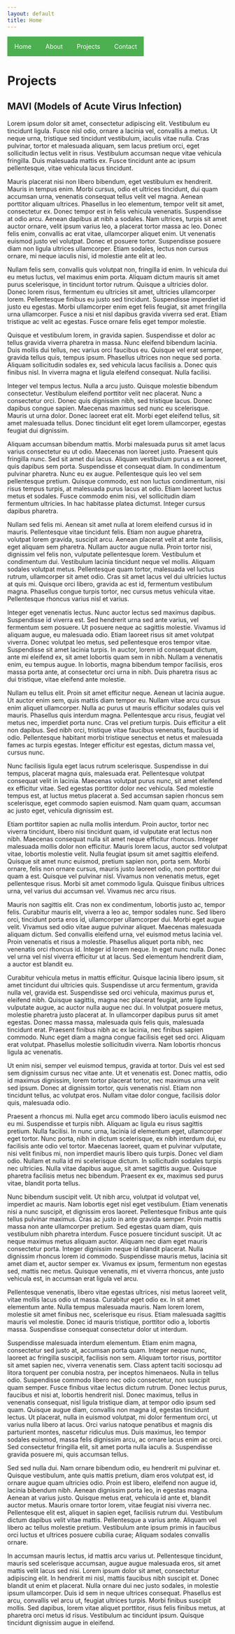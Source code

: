 ```yaml
---
layout: default
title: Home
---
```


<nav>
    <ul style="list-style-type:none; margin:0; padding:0; overflow:hidden;">
        <li style="float:left;"><a href="/" style="display:block; color:white; text-align:center; padding:14px 16px; text-decoration:none; background-color:#4CAF50;">Home</a></li>
        <li style="float:left;"><a href="/about/" style="display:block; color:white; text-align:center; padding:14px 16px; text-decoration:none; background-color:#4CAF50;">About</a></li>
        <li style="float:left;"><a href="/projects/" style="display:block; color:white; text-align:center; padding:14px 16px; text-decoration:none; background-color:#4CAF50;">Projects</a></li>
        <li style="float:left;"><a href="/contact/" style="display:block; color:white; text-align:center; padding:14px 16px; text-decoration:none; background-color:#4CAF50;">Contact</a></li>
    </ul>
</nav>



# Projects
## MAVI (Models of Acute Virus Infection)

Lorem ipsum dolor sit amet, consectetur adipiscing elit. Vestibulum eu tincidunt ligula. Fusce nisl odio, ornare a lacinia vel, convallis a metus. Ut neque urna, tristique sed tincidunt vestibulum, iaculis vitae nulla. Cras pulvinar, tortor et malesuada aliquam, sem lacus pretium orci, eget sollicitudin lectus velit in risus. Vestibulum accumsan neque vitae vehicula fringilla. Duis malesuada mattis ex. Fusce tincidunt ante ac ipsum pellentesque, vitae vehicula lacus tincidunt.

Mauris placerat nisi non libero bibendum, eget vestibulum ex hendrerit. Mauris in tempus enim. Morbi cursus, odio et ultrices tincidunt, dui quam accumsan urna, venenatis consequat tellus velit vel magna. Aenean porttitor aliquam ultrices. Phasellus in leo elementum, tempor velit sit amet, consectetur ex. Donec tempor est in felis vehicula venenatis. Suspendisse at odio arcu. Aenean dapibus at nibh a sodales. Nam ultrices, turpis sit amet auctor ornare, velit ipsum varius leo, a placerat tortor massa ac leo. Donec felis enim, convallis ac erat vitae, ullamcorper aliquet enim. Ut venenatis euismod justo vel volutpat. Donec et posuere tortor. Suspendisse posuere diam non ligula ultrices ullamcorper. Etiam sodales, lectus non cursus ornare, mi neque iaculis nisi, id molestie ante elit at leo.

Nullam felis sem, convallis quis volutpat non, fringilla id enim. In vehicula dui eu metus luctus, vel maximus enim porta. Aliquam dictum mauris sit amet purus scelerisque, in tincidunt tortor rutrum. Quisque a ultricies dolor. Donec lorem risus, fermentum eu ultricies sit amet, ultricies ullamcorper lorem. Pellentesque finibus eu justo sed tincidunt. Suspendisse imperdiet id justo eu egestas. Morbi ullamcorper enim eget felis feugiat, sit amet fringilla urna ullamcorper. Fusce a nisi et nisl dapibus gravida viverra sed erat. Etiam tristique ac velit ac egestas. Fusce ornare felis eget tempor molestie.

Quisque et vestibulum lorem, in gravida sapien. Suspendisse et dolor ac tellus gravida viverra pharetra in massa. Nunc eleifend bibendum lacinia. Duis mollis dui tellus, nec varius orci faucibus eu. Quisque vel erat semper, gravida tellus quis, tempus ipsum. Phasellus ultrices non neque sed porta. Aliquam sollicitudin sodales ex, sed vehicula lacus facilisis a. Donec quis finibus nisl. In viverra magna et ligula eleifend consequat. Nulla facilisi.

Integer vel tempus lectus. Nulla a arcu justo. Quisque molestie bibendum consectetur. Vestibulum eleifend porttitor velit nec placerat. Nunc a consectetur orci. Donec quis dignissim nibh, sed tristique lacus. Donec dapibus congue sapien. Maecenas maximus sed nunc eu scelerisque. Mauris ut urna dolor. Donec laoreet erat elit. Morbi eget eleifend tellus, sit amet malesuada tellus. Donec tincidunt elit eget lorem ullamcorper, egestas feugiat dui dignissim.

Aliquam accumsan bibendum mattis. Morbi malesuada purus sit amet lacus varius consectetur eu ut odio. Maecenas non laoreet justo. Praesent quis fringilla nunc. Sed sit amet dui lacus. Aliquam vestibulum purus a ex laoreet, quis dapibus sem porta. Suspendisse et consequat diam. In condimentum pulvinar pharetra. Nunc eu ex augue. Pellentesque quis leo vel sem pellentesque pretium. Quisque commodo, est non luctus condimentum, nisi risus tempus turpis, at malesuada purus lacus at odio. Etiam laoreet luctus metus et sodales. Fusce commodo enim nisi, vel sollicitudin diam fermentum ultricies. In hac habitasse platea dictumst. Integer cursus dapibus pharetra.

Nullam sed felis mi. Aenean sit amet nulla at lorem eleifend cursus id in mauris. Pellentesque vitae tincidunt felis. Etiam non augue pharetra, volutpat lorem gravida, suscipit arcu. Aenean placerat velit at ante facilisis, eget aliquam sem pharetra. Nullam auctor augue nulla. Proin tortor nisi, dignissim vel felis non, vulputate pellentesque lorem. Vestibulum et condimentum dui. Vestibulum lacinia tincidunt neque vel mollis. Aliquam sodales volutpat metus. Pellentesque quam tortor, malesuada vel luctus rutrum, ullamcorper sit amet odio. Cras sit amet lacus vel dui ultricies luctus at quis mi. Quisque orci libero, gravida ac est id, fermentum vestibulum magna. Phasellus congue turpis tortor, nec cursus metus vehicula vitae. Pellentesque rhoncus varius nisl et varius.

Integer eget venenatis lectus. Nunc auctor lectus sed maximus dapibus. Suspendisse id viverra est. Sed hendrerit urna sed ante varius, vel fermentum sem posuere. Ut posuere neque ac sagittis molestie. Vivamus id aliquam augue, eu malesuada odio. Etiam laoreet risus sit amet volutpat viverra. Donec volutpat leo metus, sed pellentesque eros tempor vitae. Suspendisse sit amet lacinia turpis. In auctor, lorem id consequat dictum, ante mi eleifend ex, sit amet lobortis quam sem in nibh. Nullam a venenatis enim, eu tempus augue. In lobortis, magna bibendum tempor facilisis, eros massa porta ante, at consectetur orci urna in nibh. Duis pharetra risus ac dui tristique, vitae eleifend ante molestie.

Nullam eu tellus elit. Proin sit amet efficitur neque. Aenean ut lacinia augue. Ut auctor enim sem, quis mattis diam tempor eu. Nullam vitae arcu cursus enim aliquet ullamcorper. Nulla ac purus ut mauris efficitur sodales quis vel mauris. Phasellus quis interdum magna. Pellentesque arcu risus, feugiat vel metus nec, imperdiet porta nunc. Cras vel pretium turpis. Duis efficitur a elit non dapibus. Sed nibh orci, tristique vitae faucibus venenatis, faucibus id odio. Pellentesque habitant morbi tristique senectus et netus et malesuada fames ac turpis egestas. Integer efficitur est egestas, dictum massa vel, cursus nunc.

Nunc facilisis ligula eget lacus rutrum scelerisque. Suspendisse in dui tempus, placerat magna quis, malesuada erat. Pellentesque volutpat consequat velit in lacinia. Maecenas volutpat purus nunc, sit amet eleifend ex efficitur vitae. Sed egestas porttitor dolor nec vehicula. Sed molestie tempus est, at luctus metus placerat a. Sed accumsan sapien rhoncus sem scelerisque, eget commodo sapien euismod. Nam quam quam, accumsan ac justo eget, vehicula dignissim est.

Etiam porttitor sapien ac nulla mollis interdum. Proin auctor, tortor nec viverra tincidunt, libero nisi tincidunt quam, id vulputate erat lectus non nibh. Maecenas consequat nulla sit amet neque efficitur rhoncus. Integer malesuada mollis dolor non efficitur. Mauris lorem lacus, auctor sed volutpat vitae, lobortis molestie velit. Nulla feugiat ipsum sit amet sagittis eleifend. Quisque sit amet nunc euismod, pretium sapien non, porta sem. Morbi ornare, felis non ornare cursus, mauris justo laoreet odio, non porttitor dui quam a est. Quisque vel pulvinar nisl. Vivamus non venenatis metus, eget pellentesque risus. Morbi sit amet commodo ligula. Quisque finibus ultrices urna, vel varius dui accumsan vel. Vivamus nec arcu risus.

Mauris non sagittis elit. Cras non ex condimentum, lobortis justo ac, tempor felis. Curabitur mauris elit, viverra a leo ac, tempor sodales nunc. Sed libero orci, tincidunt porta eros id, ullamcorper ullamcorper dui. Morbi eget augue velit. Vivamus sed odio vitae augue pulvinar aliquet. Maecenas malesuada aliquam dictum. Sed convallis eleifend urna, vel euismod metus lacinia vel. Proin venenatis et risus a molestie. Phasellus aliquet porta nibh, nec venenatis orci rhoncus id. Integer id lorem neque. In eget nunc nulla. Donec vel urna vel nisl viverra efficitur ut at lacus. Sed elementum hendrerit diam, a auctor est blandit eu.

Curabitur vehicula metus in mattis efficitur. Quisque lacinia libero ipsum, sit amet tincidunt dui ultricies quis. Suspendisse ut arcu fermentum, gravida nulla vel, gravida est. Suspendisse sed orci vehicula, maximus purus et, eleifend nibh. Quisque sagittis, magna nec placerat feugiat, ante ligula vulputate augue, ac auctor nulla augue nec dui. In volutpat posuere metus, molestie pharetra justo placerat at. In ullamcorper dapibus purus sit amet egestas. Donec massa massa, malesuada quis felis quis, malesuada tincidunt erat. Praesent finibus nibh ac ex lacinia, nec finibus sapien commodo. Nunc eget diam a magna congue facilisis eget sed orci. Aliquam erat volutpat. Phasellus molestie sollicitudin viverra. Nam lobortis rhoncus ligula ac venenatis.

Ut enim nisi, semper vel euismod tempus, gravida at tortor. Duis vel est sed sem dignissim cursus nec vitae ante. Ut et venenatis est. Donec mattis, odio id maximus dignissim, lorem tortor placerat tortor, nec maximus urna velit sed ipsum. Donec at dignissim tortor, quis venenatis nisl. Etiam non tincidunt tellus, ac volutpat eros. Nullam vitae dolor congue, facilisis dolor quis, malesuada odio.

Praesent a rhoncus mi. Nulla eget arcu commodo libero iaculis euismod nec eu mi. Suspendisse et turpis nibh. Aliquam ac ligula eu risus sagittis pretium. Nulla facilisi. In nunc urna, lacinia id elementum eget, ullamcorper eget tortor. Nunc porta, nibh in dictum scelerisque, ex nibh interdum dui, eu facilisis ante odio vel tortor. Maecenas laoreet, quam et pulvinar vulputate, nisi velit finibus mi, non imperdiet mauris libero quis turpis. Donec vel diam odio. Nullam et nulla id mi scelerisque dictum. In sollicitudin sodales turpis nec ultricies. Nulla vitae dapibus augue, sit amet sagittis augue. Quisque pharetra facilisis metus nec bibendum. Praesent ex ex, maximus sed purus vitae, blandit porta tellus.

Nunc bibendum suscipit velit. Ut nibh arcu, volutpat id volutpat vel, imperdiet ac mauris. Nam lobortis eget nisl eget vestibulum. Etiam venenatis nisi a nunc suscipit, et dignissim eros laoreet. Pellentesque finibus ante quis tellus pulvinar maximus. Cras ac justo in ante gravida semper. Proin mattis massa non ante ullamcorper pretium. Sed egestas quam diam, quis vestibulum nibh pharetra interdum. Fusce posuere tincidunt suscipit. Ut ac neque maximus metus aliquam auctor. Aliquam nec diam eget mauris consectetur porta. Integer dignissim neque id blandit placerat. Nulla dignissim rhoncus lorem id commodo. Suspendisse mauris metus, lacinia sit amet diam et, auctor semper ex. Vivamus ex ipsum, fermentum non egestas sed, mattis nec metus. Quisque venenatis, mi et viverra rhoncus, ante justo vehicula est, in accumsan erat ligula vel arcu.

Pellentesque venenatis, libero vitae egestas ultrices, nisi metus laoreet velit, vitae mollis lacus odio ut massa. Curabitur eget odio ex. In sit amet elementum ante. Nulla tempus malesuada mauris. Nam lorem lorem, molestie sit amet finibus nec, scelerisque eu risus. Etiam malesuada sagittis mauris vel molestie. Donec id mauris tristique, porttitor odio a, lobortis massa. Suspendisse consequat consectetur dolor ut interdum.

Suspendisse malesuada interdum elementum. Etiam enim magna, consectetur sed justo at, accumsan porta quam. Integer neque nunc, laoreet ac fringilla suscipit, facilisis non sem. Aliquam tortor risus, porttitor sit amet sapien nec, viverra venenatis sem. Class aptent taciti sociosqu ad litora torquent per conubia nostra, per inceptos himenaeos. Nulla in tellus odio. Suspendisse commodo libero nec odio consectetur, non suscipit quam semper. Fusce finibus vitae lectus dictum rutrum. Donec lectus purus, faucibus et nisi at, lobortis hendrerit nisl. Donec maximus, tellus in venenatis consequat, nisl ligula tristique diam, at tempor odio ipsum sed quam. Quisque augue diam, convallis non magna id, egestas tincidunt lectus. Ut placerat, nulla in euismod volutpat, mi dolor fermentum orci, ut varius nulla libero at lacus. Orci varius natoque penatibus et magnis dis parturient montes, nascetur ridiculus mus. Duis maximus, leo tempor sodales euismod, massa felis dignissim arcu, ac ornare lacus enim ac orci. Sed consectetur fringilla elit, sit amet porta nulla iaculis a. Suspendisse gravida posuere mi, quis accumsan tellus.

Sed sed nulla dui. Nam ornare bibendum odio, eu hendrerit mi pulvinar et. Quisque vestibulum, ante quis mattis pretium, diam eros volutpat est, id ornare augue quam ultricies odio. Proin est libero, eleifend non augue id, lacinia bibendum nibh. Aenean dignissim porta leo, in egestas magna. Aenean at varius justo. Quisque metus erat, vehicula id ante et, blandit auctor metus. Mauris ornare tortor lorem, vitae feugiat nisi viverra nec. Pellentesque elit est, aliquet in sapien eget, facilisis rutrum dui. Vestibulum dictum dapibus velit vitae mattis. Pellentesque a varius ante. Aliquam vel libero ac tellus molestie pretium. Vestibulum ante ipsum primis in faucibus orci luctus et ultrices posuere cubilia curae; Aliquam sodales convallis ornare.

In accumsan mauris lectus, id mattis arcu varius ut. Pellentesque tincidunt, mauris sed scelerisque accumsan, augue augue malesuada eros, sit amet mattis velit lacus sed nisi. Lorem ipsum dolor sit amet, consectetur adipiscing elit. In hendrerit mi nisl, mattis faucibus nibh suscipit et. Donec blandit ut enim et placerat. Nulla ornare dui nec justo sodales, in molestie ipsum ullamcorper. Duis id sem in neque ultrices consequat. Phasellus est arcu, convallis vel arcu ut, feugiat ultrices turpis. Morbi finibus suscipit mollis. Sed dapibus, lorem vitae aliquet porttitor, risus felis finibus metus, at pharetra orci metus id risus. Vestibulum ac tincidunt ipsum. Quisque tincidunt dignissim augue in eleifend.

